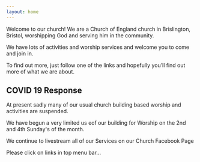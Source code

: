 ```yaml
---
layout: home
---
```


Welcome to our church! We are a Church of England church in Brislington, Bristol, worshipping God and serving him in the community.

We have lots of activities and worship services and welcome you to come and join in.

To find out more, just follow one of the links and hopefully you’ll find out more of what we are about.

## COVID 19 Response

At present sadly many of our usual church building based worship and activities are suspended.

We have begun a very limited us eof our building for Worship on the 2nd and 4th Sunday's of the month.

We continue to livestream all of our Services on our Church Facebook Page

Please click on links in top menu bar...
